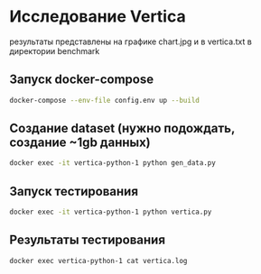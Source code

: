 # Исследование Vertica
результаты представлены на графике chart.jpg и в vertica.txt в директории benchmark
## Запуск docker-compose

```sh
docker-compose --env-file config.env up --build
```

## Создание dataset (нужно подождать, создание ~1gb данных)

```sh
docker exec -it vertica-python-1 python gen_data.py
```

## Запуск тестирования

```sh
docker exec -it vertica-python-1 python vertica.py
```

## Результаты тестирования

```sh
docker exec vertica-python-1 cat vertica.log
```